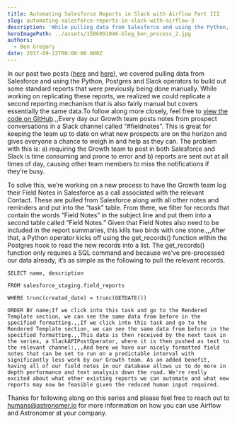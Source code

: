 ```yaml
---
title: Automating Salesforce Reports in Slack with Airflow Part III
slug: automating-salesforce-reports-in-slack-with-airflow-3
description: 'While pulling data from Salesforce and using the Python, Postgres and Slack operators to build out some standard reports that were previously being done manually, we realized we could replicate a second reporting mechanism that is also fairly manual but covers essentially the same data.'
heroImagePath: ../assets/1506091046-blog_ben_process_2.jpg
authors:
  - Ben Gregory
date: 2017-09-22T00:00:00.000Z
---
```


In our past two posts ([here](http://www.astronomer.io/blog/automating-salesforce-reports-in-slack-with-airflow/) and [here](http://www.astronomer.io/blog/automating-salesforce-reports-in-slack-with-airflow-ii/)), we covered pulling data from Salesforce and using the Python, Postgres and Slack operators to build out some standard reports that were previously being done manually. While working on replicating these reports, we realized we could replicate a second reporting mechanism that is also fairly manual but covers essentially the same data.To follow along more closely, feel free to [view the code on GitHub](http://github.com/astronomerio/example-dags/tree/master/salesforce_to_slack).,,Every day our Growth team posts notes from prospect conversations in a Slack channel called “#fieldnotes”. This is great for keeping the team up to date on what new prospects are on the horizon and gives everyone a chance to weigh in and help as they can. The problem with this is: a) requiring the Growth team to post in both Salesforce and Slack is time consuming and prone to error and b) reports are sent out at all times of day, causing other team members to miss the notifications if they’re busy.

To solve this, we’re working on a new process to have the Growth team log their Field Notes in Salesforce as a call associated with the relevant Contact. These are pulled from Salesforce along with all other notes and reminders and put into the “task” table. From there, we filter for records that contain the words “Field Notes” in the subject line and put them into a second table called “Field Notes.” Given that Field Notes also need to be included in the report summaries, this kills two birds with one stone.,,,After that, a Python operator kicks off using the get_records() function within the Postgres hook to read the new records into a list. The get_records() function only requires a SQL command and because we've pre-processed our data already, it’s as simple as the following to pull the relevant records.

    SELECT name, description

    FROM salesforce_staging.field_reports

    WHERE trunc(created_date) = trunc(GETDATE())

    ORDER BY name;If we click into this task and go to the Rendered Template section, we can see the same data from before in the specified formatting.,,If we click into this task and go to the Rendered Template section, we can see the same data from before in the specified formatting.,,This data is then received by the next task in the series, a SlackAPIPostOperator, where it is then pushed as text to the relevant channel:,,,And here we have our nicely formatted field notes that can be set to run on a predictable interval with significantly less work by our Growth team. As an added benefit, having all of our field notes in our database allows us to do more in depth performance and text analysis down the road. We're really excited about what other existing reports we can automate and what new reports may now be feasible given the reduced human input required.

Thanks for following along on this series and please feel free to reach out to [humans@astronomer.io](mailto:humans@astronomer.io) for more information on how you can use Airflow and Astronomer at your company.